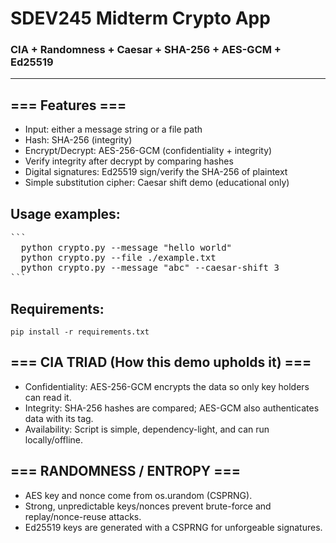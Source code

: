 # SDEV245 Midterm Crypto App
### CIA + Randomness + Caesar + SHA-256 + AES-GCM + Ed25519

---

## === Features ===
- Input: either a message string or a file path
- Hash: SHA-256 (integrity)
- Encrypt/Decrypt: AES-256-GCM (confidentiality + integrity)
- Verify integrity after decrypt by comparing hashes
- Digital signatures: Ed25519 sign/verify the SHA-256 of plaintext
- Simple substitution cipher: Caesar shift demo (educational only)

## Usage examples:
<pre>```
  python crypto.py --message "hello world"
  python crypto.py --file ./example.txt
  python crypto.py --message "abc" --caesar-shift 3
```</pre>
## Requirements:
` pip install -r requirements.txt `
## === CIA TRIAD (How this demo upholds it) ===
- Confidentiality: AES-256-GCM encrypts the data so only key holders can read it.
- Integrity: SHA-256 hashes are compared; AES-GCM also authenticates data with its tag.
- Availability: Script is simple, dependency-light, and can run locally/offline.

## === RANDOMNESS / ENTROPY ===
- AES key and nonce come from os.urandom (CSPRNG).
- Strong, unpredictable keys/nonces prevent brute-force and replay/nonce-reuse attacks.
- Ed25519 keys are generated with a CSPRNG for unforgeable signatures.
